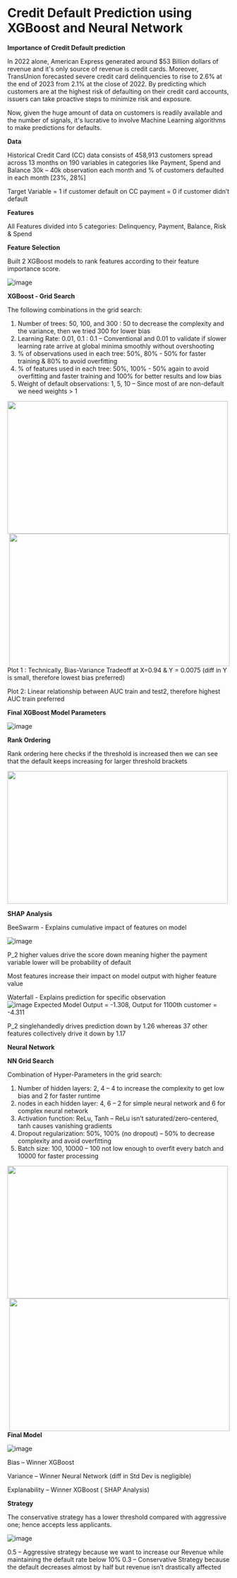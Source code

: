 # Credit Default Prediction using XGBoost and Neural Network

**Importance of Credit Default prediction**

In 2022 alone, American Express generated around $53 Billion dollars of revenue and it's only source of revenue is credit cards. Moreover, TransUnion forecasted severe credit card delinquencies to rise to 2.6% at the end of 2023 from 2.1% at the close of 2022. By predicting which customers are at the highest risk of defaulting on their credit card accounts, issuers can take proactive steps to minimize risk and exposure.

Now, given the huge amount of data on customers is readily available and the number of signals, it's lucrative to involve Machine Learning algorithms to make predictions for defaults. 

**Data**

Historical Credit Card (CC) data consists of 458,913 customers spread across 13 months on 190 variables in categories like Payment, Spend and Balance
30k – 40k observation each month and % of customers defaulted in each month [23%, 28%]

Target Variable = 1 if customer default on CC payment
      = 0 if customer didn’t default

**Features**

All Features divided into 5 categories: Delinquency, Payment, Balance, Risk & Spend 


**Feature Selection**

Built 2 XGBoost models to rank features according to their feature importance score. 

![image](https://github.com/Shritej24c/Credit-Risk/blob/main/Graphs/feat_imp-PhotoRoom.png-PhotoRoom.png)


**XGBoost - Grid Search**

The following combinations in the grid search:
1. Number of trees: 50, 100, and 300 : 50 to decrease the complexity and the variance, then we tried 300 for lower bias 
2. Learning Rate: 0.01, 0.1 :  0.1 – Conventional and 0.01 to validate if slower learning rate arrive at global minima smoothly without overshooting
3. % of observations used in each tree: 50%, 80% - 50% for faster training & 80% to avoid overfitting
4. % of features used in each tree: 50%, 100% - 50% again to avoid overfitting and faster training and 100% for better results and low bias
5. Weight of default observations: 1, 5, 10 – Since most of are non-default we need weights > 1 

<img src = https://github.com/Shritej24c/Credit-Risk/blob/main/Graphs/Xgb%20plot1%20(1).png width = '500' height = '300'> <img src = https://github.com/Shritej24c/Credit-Risk/blob/main/Graphs/XGB%20plot2%20(2).png width = '500' height = '300' style="float:right">

Plot 1 : Technically, Bias-Variance Tradeoff at X=0.94 & Y = 0.0075 (diff in Y is small, therefore lowest bias preferred) 

Plot 2: Linear relationship between AUC train and test2, therefore highest AUC train preferred

**Final XGBoost Model Parameters**

![image](https://github.com/Shritej24c/Credit-Risk/blob/main/Graphs/xgb%20final.png)

**Rank Ordering**

Rank ordering here checks if the threshold is increased then we can see that the default keeps increasing for larger threshold brackets

<img src = https://github.com/Shritej24c/Credit-Risk/blob/main/Graphs/Screenshot%202023-06-11%20at%205.45.52%20PM.png width = '500' height = '300'>


**SHAP Analysis**

BeeSwarm - Explains cumulative impact of features on model 

![image](https://github.com/Shritej24c/Credit-Risk/blob/main/Graphs/Screenshot%202023-06-11%20at%205.50.18%20PM.png)

P_2 higher values drive the score down meaning higher the payment variable lower will be probability of default

Most features increase their  impact on model output with higher feature value


Waterfall - Explains prediction for specific observation  
![image](https://github.com/Shritej24c/Credit-Risk/blob/main/Graphs/Screenshot%202023-06-11%20at%205.52.41%20PM.png)
Expected Model Output = -1.308, Output for 1100th customer = -4.311

P_2 singlehandedly drives prediction down by 1.26 whereas 37 other features collectively drive it down by 1.17


**Neural Network**

**NN Grid Search**

Combination of Hyper-Parameters in the grid search:
1. Number of hidden layers: 2, 4 – 4 to increase the complexity to get low bias and 2 for faster runtime 
2. nodes in each hidden layer: 4, 6 – 2 for simple neural network and 6 for complex neural network 
3. Activation function: ReLu, Tanh – ReLu isn’t saturated/zero-centered, tanh causes vanishing gradients 
4. Dropout regularization: 50%, 100% (no dropout) – 50% to decrease complexity and avoid overfitting
5. Batch size: 100, 10000 – 100 not low enough to overfit every batch and 10000 for faster processing 


<img src = https://github.com/Shritej24c/Credit-Risk/blob/main/Graphs/Screenshot%202023-06-11%20at%205.57.47%20PM.png width = '500' height = '300'> <img src = https://github.com/Shritej24c/Credit-Risk/blob/main/Graphs/Screenshot%202023-06-11%20at%205.58.25%20PM.png width = '500' height = '300' style="float:right">

**Final Model**

![image](https://github.com/Shritej24c/Credit-Risk/blob/main/Graphs/final%20model.png)


Bias – Winner XGBoost 

Variance – Winner Neural Network (diff in Std Dev is negligible) 

Explanability – Winner XGBoost ( SHAP Analysis) 


**Strategy**

The conservative strategy has a lower threshold compared with aggressive one; hence accepts less applicants.


![image](https://github.com/Shritej24c/Credit-Risk/blob/main/Graphs/Screenshot%202023-06-11%20at%206.07.28%20PM.png)

0.5 – Aggressive strategy because we want to increase our Revenue while maintaining the default rate below 10%
0.3 – Conservative Strategy because the default decreases almost by half but revenue isn’t drastically affected






